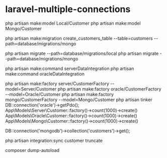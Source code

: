 # laravel-multiple-connections

php artisan make:model Local/Customer
php artisan make:model Mongo/Customer

php artisan make:migration create_customers_table --table=customers  --path=database/migrations/mongo

php artisan migrate  --path=database/migrations/local
php artisan migrate  --path=database/migrations/mongo



php artisan make:command serverDataIntegration
php artisan make:command oracleDataIntegration

php artisan make:factory server/CustomerFactory --model=Server/Customer
php artisan make:factory oracle/CustomerFactory --model=Oracle/Customer
php artisan make:factory mongo/CustomerFactory --model=Mongo/Customer
php artisan tinker
DB::connection('oracle')->getPdo();
App\Models\Server\Customer::factory()->count(1000)->create()
App\Models\Oracle\Customer::factory()->count(1000)->create()
App\Models\Mongo\Customer::factory()->count(1000)->create()

DB::connection('mongodb')->collection('customers')->get();

php artisan integration:sync customer truncate

composer dump-autoload    


